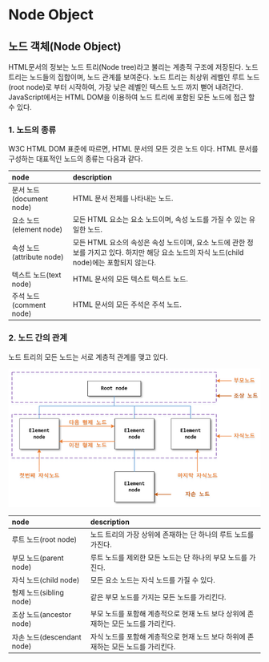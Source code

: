 # Node Object

## 노드 객체\(Node Object\)

HTML문서의 정보는 노드 트리\(Node tree\)라고 불리는 계층적 구조에 저장된다. 노드 트리는 노드들의 집합이며, 노드 관계를 보여준다. 노드 트리는 최상위 레벨인 루트 노드\(root node\)로 부터 시작하여, 가장 낮은 레벨인 텍스트 노드 까지 뻗어 내려간다. JavaScript에서는 HTML DOM을 이용하여 노드 트리에 포함된 모든 노드에 접근 할 수 있다.



### 1. 노드의 종류

W3C HTML DOM 표준에 따르면,  HTML 문서의 모든 것은 노드 이다.  HTML 문서를 구성하는 대표적인 노드의 종류는 다음과 같다.

| node | description |
| :--- | :--- |
| 문서 노드\(document node\) | HTML 문서 전체를 나타내는 노드. |
| 요소 노드\(element node\) | 모든 HTML 요소는 요소 노드이며, 속성 노드를 가질 수 있는 유일한 노드. |
| 속성 노드\(attribute node\) | 모든 HTML 요소의 속성은 속성 노드이며, 요소 노드에 관한 정보를 가지고 있다. 하지만 해당 요소 노드의 자식 노드\(child node\)에는 포함되지 않는다. |
| 텍스트 노드\(text node\) | HTML 문서의 모든 텍스트 텍스트 노드. |
| 주석 노드\(comment node\) | HTML 문서의 모든 주석은 주석 노드. |

### 2. 노드 간의 관계

노드 트리의 모든 노드는 서로 계층적 관계를 맺고 있다. 

![&#xB178;&#xB4DC; &#xAC04;&#xC758;&#xAD00;&#xACC4;](../.gitbook/assets/download.png)



| node | description |
| :--- | :--- |
| 루트 노드\(root node\) | 노드 트리의 가장 상위에 존재하는 단 하나의 루트 노드를 가진다. |
| 부모 노드\(parent node\) | 루트 노드를 제외한 모든 노드는 단 하나의 부모 노드를 가진다. |
| 자식 노드\(child node\) | 모든 요소 노드는 자식 노드를 가질 수 있다. |
| 형제 노드\(sibling node\) | 같은 부모 노드를 가지는 모든 노드를 가리킨다. |
| 조상 노드\(ancestor node\) | 부모 노드를 포함해 계층적으로 현재 노드 보다 상위에 존재하는 모든 노드를 가리킨다. |
| 자손 노드\(descendant node\) | 자식 노드를 포함해 계층적으로 현재 노드 보다 하위에 존재하는 모든 노드를 가리킨다. |



